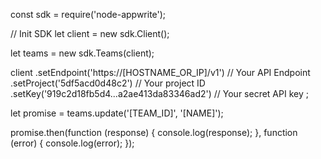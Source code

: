 const sdk = require('node-appwrite');

// Init SDK
let client = new sdk.Client();

let teams = new sdk.Teams(client);

client
    .setEndpoint('https://[HOSTNAME_OR_IP]/v1') // Your API Endpoint
    .setProject('5df5acd0d48c2') // Your project ID
    .setKey('919c2d18fb5d4...a2ae413da83346ad2') // Your secret API key
;

let promise = teams.update('[TEAM_ID]', '[NAME]');

promise.then(function (response) {
    console.log(response);
}, function (error) {
    console.log(error);
});